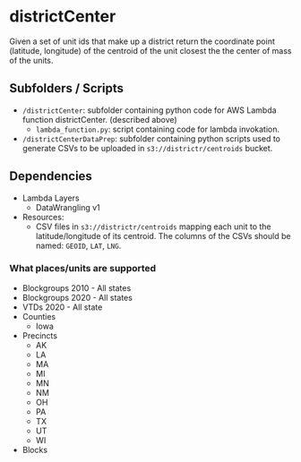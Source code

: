 # districtCenter

Given a set of unit ids that make up a district return the coordinate point (latitude, longitude) of
the centroid of the unit closest the the center of mass of the units.

## Subfolders / Scripts

* `/districtCenter`: subfolder containing python code for AWS Lambda function districtCenter.
    (described above)
    * `lambda_function.py`: script containing code for lambda invokation.
* `/districtCenterDataPrep`: subfolder containing python scripts used to generate CSVs to be uploaded
    in `s3://districtr/centroids` bucket.

## Dependencies
* Lambda Layers
    * DataWrangling v1
* Resources:
    * CSV files in `s3://districtr/centroids` mapping each unit to the latitude/longitude of its
    centroid.  The columns of the CSVs should be named: `GEOID`, `LAT`, `LNG`.

### What places/units are supported

* Blockgroups 2010 - All states
* Blockgroups 2020 - All states
* VTDs 2020 - All state
* Counties
    * Iowa
* Precincts
    * AK
    * LA
    * MA
    * MI
    * MN
    * NM
    * OH
    * PA
    * TX
    * UT
    * WI
* Blocks
